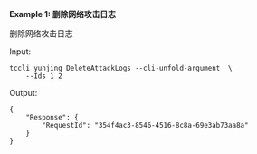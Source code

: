**Example 1: 删除网络攻击日志**

删除网络攻击日志

Input: 

```
tccli yunjing DeleteAttackLogs --cli-unfold-argument  \
    --Ids 1 2
```

Output: 
```
{
    "Response": {
        "RequestId": "354f4ac3-8546-4516-8c8a-69e3ab73aa8a"
    }
}
```


